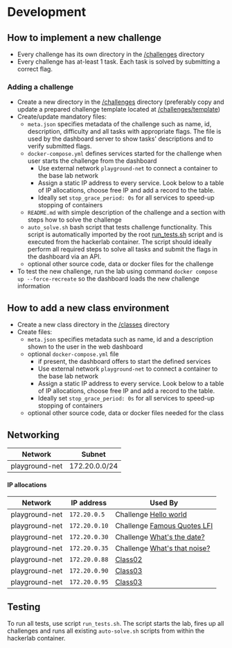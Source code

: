 # Development

## How to implement a new challenge

* Every challenge has its own directory in the [/challenges](./../challenges/) directory
* Every challenge has at-least 1 task. Each task is solved by submitting a correct flag.

### Adding a challenge

* Create a new directory in the [/challenges](./../challenges/) directory (preferably copy and update a prepared challenge template located at [/challenges/template](./../challenges/template/))
* Create/update mandatory files:
    * `meta.json` specifies metadata of the challenge such as name, id, description, difficulty and all tasks with appropriate flags. The file is used by the dashboard server to show tasks' descriptions and to verify submitted flags.
    * `docker-compose.yml` defines services started for the challenge when user starts the challenge from the dashboard
        * Use external network `playground-net` to connect a container to the base lab network
        * Assign a static IP address to every service. Look below to a table of IP allocations, choose free IP and add a record to the table. 
        * Ideally set `stop_grace_period: 0s` for all services to speed-up stopping of containers
    * `README.md` with simple description of the challenge and a section with steps how to solve the challenge
    * `auto_solve.sh` bash script that tests challenge functionality. This script is automatically imported by the root [run_tests.sh](./../run_tests.sh) script and is executed from the hackerlab container. The script should ideally perform all required steps to solve all tasks and submit the flags in the dashboard via an API.
    * optional other source code, data or docker files for the challenge
* To test the new challenge, run the lab using command `docker compose up --force-recreate` so the dashboard loads the new challenge information 

## How to add a new class environment

* Create a new class directory in the [/classes](./../classes/) directory
* Create files:
    * `meta.json` specifies metadata such as name, id and a description shown to the user in the web dashboard
    * optional `docker-compose.yml` file
        * if present, the dashboard offers to start the defined services
        * Use external network `playground-net` to connect a container to the base lab network
        * Assign a static IP address to every service. Look below to a table of IP allocations, choose free IP and add a record to the table. 
        * Ideally set `stop_grace_period: 0s` for all services to speed-up stopping of containers
    * optional other source code, data or docker files needed for the class

## Networking

| Network          | Subnet        |
|------------------|---------------|
| playground-net   | 172.20.0.0/24 |  

#### IP allocations

| Network        | IP address    | Used By                                                             | 
|----------------|---------------|---------------------------------------------------------------------|
| playground-net | `172.20.0.5`  | Challenge [Hello world](./../challenges/hello-world/)               |
| playground-net | `172.20.0.10` | Challenge [Famous Quotes LFI](./../challenges/famous-quotes-lfi/)   |
| playground-net | `172.20.0.30` | Challenge [What's the date?](./../challenges/what-is-the-date/)     |
| playground-net | `172.20.0.35` | Challenge [What's that noise?](./../challenges/what-is-that-noise/) |
 | playground-net | `172.20.0.88` | [Class02](./../classes/class02)                                     |                                                
 | playground-net | `172.20.0.90` | [Class03](./../classes/class03)                                     |                                                
 | playground-net | `172.20.0.95` | [Class03](./../classes/class03)                                     |                                                


## Testing

To run all tests, use script `run_tests.sh`. The script starts the lab, fires up all challenges and runs all existing `auto-solve.sh` scripts from within the hackerlab container.


